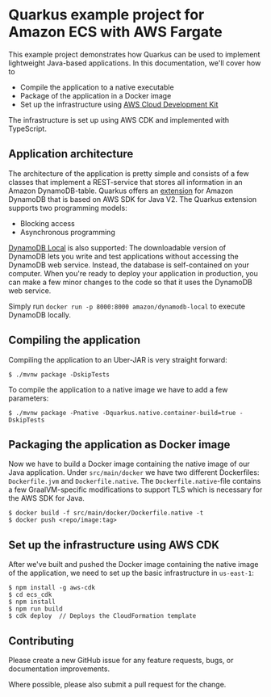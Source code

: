 # Quarkus example project for Amazon ECS with AWS Fargate

This example project demonstrates how Quarkus can be used to implement lightweight Java-based applications. 
In this documentation, we'll cover how to

* Compile the application to a native executable
* Package of the application in a Docker image
* Set up the infrastructure using [AWS Cloud Development Kit](https://github.com/awslabs/aws-cdk)

The infrastructure is set up using AWS CDK and implemented with TypeScript.

## Application architecture

The architecture of the application is pretty simple and consists of a few classes that implement a REST-service 
that stores all information in an Amazon DynamoDB-table. Quarkus offers an [extension](https://quarkus.io/guides/dynamodb) for Amazon DynamoDB that is based 
on AWS SDK for Java V2. The Quarkus extension supports two programming models:

* Blocking access
* Asynchronous programming

[DynamoDB Local](https://docs.aws.amazon.com/amazondynamodb/latest/developerguide/DynamoDBLocal.html) is also supported: The downloadable version of DynamoDB lets you write and test applications without 
accessing the DynamoDB web service. Instead, the database is self-contained on your computer. When you're ready to 
deploy your application in production, you can make a few minor changes to the code so that it uses the DynamoDB web 
service.

Simply run `docker run -p 8000:8000 amazon/dynamodb-local` to execute DynamoDB locally.

## Compiling the application

Compiling the application to an Uber-JAR is very straight forward:

```
$ ./mvnw package -DskipTests
```

To compile the application to a native image we have to add a few parameters:

```
$ ./mvnw package -Pnative -Dquarkus.native.container-build=true -DskipTests
```

## Packaging the application as Docker image

Now we have to build a Docker image containing the native image of our Java application. Under `src/main/docker` we have  two different Dockerfiles: `Dockerfile.jvm` and `Dockerfile.native`. The `Dockerfile.native`-file contains a few GraalVM-specific modifications to support TLS which is necessary for the AWS SDK for Java.

```
$ docker build -f src/main/docker/Dockerfile.native -t
$ docker push <repo/image:tag>
```

## Set up the infrastructure using AWS CDK

After we've built and pushed the Docker image containing the native image of the application, we need to set up the basic infrastructure in `us-east-1`:

```
$ npm install -g aws-cdk
$ cd ecs_cdk
$ npm install
$ npm run build
$ cdk deploy  // Deploys the CloudFormation template
```

## Contributing
Please create a new GitHub issue for any feature requests, bugs, or documentation improvements.

Where possible, please also submit a pull request for the change.